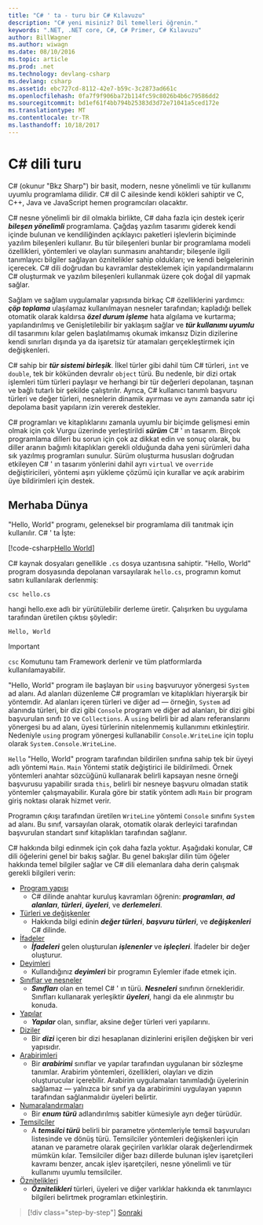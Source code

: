 ```yaml
---
title: "C# ' ta - turu bir C# Kılavuzu"
description: "C# yeni misiniz? Dil temelleri öğrenin."
keywords: ".NET, .NET core, C#, C# Primer, C# Kılavuzu"
author: BillWagner
ms.author: wiwagn
ms.date: 08/10/2016
ms.topic: article
ms.prod: .net
ms.technology: devlang-csharp
ms.devlang: csharp
ms.assetid: ebc727cd-8112-42e7-b59c-3c2873ad661c
ms.openlocfilehash: 0fa7f9f906ba72b114fc59c8026b4b6c79586dd2
ms.sourcegitcommit: bd1ef61f4bb794b25383d3d72e71041a5ced172e
ms.translationtype: MT
ms.contentlocale: tr-TR
ms.lasthandoff: 10/18/2017
---
```

# <a name="a-tour-of-the-c-language"></a>C# dili turu  

C# (okunur "Bkz Sharp") bir basit, modern, nesne yönelimli ve tür kullanımı uyumlu programlama dilidir. C# dil C ailesinde kendi kökleri sahiptir ve C, C++, Java ve JavaScript hemen programcıları olacaktır.

C# nesne yönelimli bir dil olmakla birlikte, C# daha fazla için destek içerir ***bileşen yönelimli*** programlama. Çağdaş yazılım tasarımı giderek kendi içinde bulunan ve kendiliğinden açıklayıcı paketleri işlevlerin biçiminde yazılım bileşenleri kullanır. Bu tür bileşenleri bunlar bir programlama modeli özellikleri, yöntemleri ve olayları sunmasını anahtarıdır; bileşenle ilgili tanımlayıcı bilgiler sağlayan öznitelikler sahip oldukları; ve kendi belgelerinin içerecek. C# dili doğrudan bu kavramlar desteklemek için yapılandırmalarını C# oluşturmak ve yazılım bileşenleri kullanmak üzere çok doğal dil yapmak sağlar.

Sağlam ve sağlam uygulamalar yapısında birkaç C# özelliklerini yardımcı: ***çöp toplama*** ulaşılamaz kullanılmayan nesneler tarafından; kapladığı bellek otomatik olarak kaldırsa ***özel durum işleme*** hata algılama ve kurtarma; yapılandırılmış ve Genişletilebilir bir yaklaşım sağlar ve ***tür kullanımı uyumlu*** dil tasarımını kılar gelen başlatılmamış okumak imkansız Dizin dizilerine kendi sınırları dışında ya da işaretsiz tür atamaları gerçekleştirmek için değişkenleri.

C# sahip bir ***tür sistemi birleşik***. İlkel türler gibi dahil tüm C# türleri, `int` ve `double`, tek bir kökünden devralır `object` türü. Bu nedenle, bir dizi ortak işlemleri tüm türleri paylaşır ve herhangi bir tür değerleri depolanan, taşınan ve bağlı tutarlı bir şekilde çalıştırılır. Ayrıca, C# kullanıcı tanımlı başvuru türleri ve değer türleri, nesnelerin dinamik ayırması ve aynı zamanda satır içi depolama basit yapıların izin vererek destekler.

C# programları ve kitaplıklarını zamanla uyumlu bir biçimde gelişmesi emin olmak için çok Vurgu üzerinde yerleştirildi ***sürüm*** C# ' ın tasarım. Birçok programlama dilleri bu sorun için çok az dikkat edin ve sonuç olarak, bu diller aranın bağımlı kitaplıkları gerekli olduğunda daha yeni sürümleri daha sık yazılmış programları sunulur. Sürüm oluşturma hususları doğrudan etkileyen C# ' ın tasarım yönlerini dahil ayrı `virtual` ve `override` değiştiricileri, yöntemi aşırı yükleme çözümü için kurallar ve açık arabirim üye bildirimleri için destek.

## <a name="hello-world"></a>Merhaba Dünya

"Hello, World" programı, geleneksel bir programlama dili tanıtmak için kullanılır. C# ' ta İşte:

[!code-csharp[Hello World](../../../samples/snippets/csharp/tour/hello/Program.cs#L1-L8)]

C# kaynak dosyaları genellikle `.cs` dosya uzantısına sahiptir. "Hello, World" program dosyasında depolanan varsayılarak `hello.cs`, programın komut satırı kullanılarak derlenmiş:

```console
csc hello.cs
```

hangi hello.exe adlı bir yürütülebilir derleme üretir. Çalışırken bu uygulama tarafından üretilen çıktısı şöyledir:

```console
Hello, World
```

> [!IMPORTANT]
> `csc` Komutunu tam Framework derlenir ve tüm platformlarda kullanılamayabilir.


"Hello, World" program ile başlayan bir `using` başvuruyor yönergesi `System` ad alanı. Ad alanları düzenleme C# programları ve kitaplıkları hiyerarşik bir yöntemdir. Ad alanları içeren türleri ve diğer ad — örneğin, `System` ad alanında türleri, bir dizi gibi `Console` program ve diğer ad alanları, bir dizi gibi başvurulan sınıfı `IO` ve `Collections`. A `using` belirli bir ad alanı referanslarını yönergesi bu ad alanı, üyesi türlerinin nitelenmemiş kullanımını etkinleştirir. Nedeniyle `using` program yönergesi kullanabilir `Console.WriteLine` için toplu olarak `System.Console.WriteLine`.

`Hello` "Hello, World" program tarafından bildirilen sınıfına sahip tek bir üyeyi adlı yöntemi `Main`. `Main` Yöntemi statik değiştirici ile bildirilmedi. Örnek yöntemleri anahtar sözcüğünü kullanarak belirli kapsayan nesne örneği başvurusu yapabilir sırada `this`, belirli bir nesneye başvuru olmadan statik yöntemler çalışmayabilir. Kurala göre bir statik yöntem adlı `Main` bir program giriş noktası olarak hizmet verir.

Programın çıkışı tarafından üretilen `WriteLine` yöntemi `Console` sınıfını `System` ad alanı. Bu sınıf, varsayılan olarak, otomatik olarak derleyici tarafından başvurulan standart sınıf kitaplıkları tarafından sağlanır.

C# hakkında bilgi edinmek için çok daha fazla yoktur.  Aşağıdaki konular, C# dili öğelerini genel bir bakış sağlar. Bu genel bakışlar dilin tüm öğeler hakkında temel bilgiler sağlar ve C# dili elemanlara daha derin çalışmak gerekli bilgileri verin:

* [Program yapısı](program-structure.md)
    - C# dilinde anahtar kuruluş kavramları öğrenin: ***programları***, ***ad alanları***, ***türleri***, ***üyeleri***, ve  ***derlemeleri***.
* [Türleri ve değişkenler](types-and-variables.md)
    - Hakkında bilgi edinin ***değer türleri***, ***başvuru türleri***, ve ***değişkenleri*** C# dilinde.
* [İfadeler](expressions.md)
    - ***İfadeleri*** gelen oluşturulan ***işlenenler*** ve ***işleçleri***. İfadeler bir değer oluşturur.
* [Deyimleri](statements.md)
    - Kullandığınız ***deyimleri*** bir programın Eylemler ifade etmek için.
* [Sınıflar ve nesneler](classes-and-objects.md)
    - ***Sınıfları*** olan en temel C# ' ın türü. ***Nesneleri*** sınıfının örnekleridir. Sınıfları kullanarak yerleşiktir ***üyeleri***, hangi da ele alınmıştır bu konuda.
* [Yapılar](structs.md)
    - ***Yapılar*** olan, sınıflar, aksine değer türleri veri yapılarını.
* [Diziler](arrays.md)
    - Bir ***dizi*** içeren bir dizi hesaplanan dizinlerini erişilen değişken bir veri yapısıdır.
* [Arabirimleri](interfaces.md)
    - Bir ***arabirimi*** sınıflar ve yapılar tarafından uygulanan bir sözleşme tanımlar. Arabirim yöntemleri, özellikleri, olayları ve dizin oluşturucular içerebilir. Arabirim uygulamaları tanımladığı üyelerinin sağlamaz — yalnızca bir sınıf ya da arabirimini uygulayan yapının tarafından sağlanmalıdır üyeleri belirtir.
* [Numaralandırmaları](enums.md)
    - Bir ***enum türü*** adlandırılmış sabitler kümesiyle ayrı değer türüdür.
* [Temsilciler](delegates.md)
    - A ***temsilci türü*** belirli bir parametre yöntemleriyle temsil başvuruları listesinde ve dönüş türü. Temsilciler yöntemleri değişkenleri için atanan ve parametre olarak geçirilen varlıklar olarak değerlendirmek mümkün kılar. Temsilciler diğer bazı dillerde bulunan işlev işaretçileri kavramı benzer, ancak işlev işaretçileri, nesne yönelimli ve tür kullanımı uyumlu temsilciler.
* [Öznitelikleri](attributes.md)
    * ***Öznitelikleri*** türleri, üyeleri ve diğer varlıklar hakkında ek tanımlayıcı bilgileri belirtmek programları etkinleştirin.

>[!div class="step-by-step"]
[Sonraki](program-structure.md)
